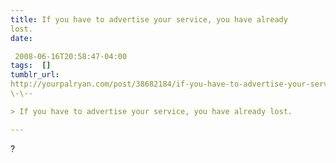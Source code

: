 ```yaml
---
title: If you have to advertise your service, you have already
lost.
date:

 2008-06-16T20:58:47-04:00  
tags:  [] 
tumblr_url:
http://yourpalryan.com/post/38682184/if-you-have-to-advertise-your-service-you-have
\-\--

> If you have to advertise your service, you have already lost.

---
```

?
